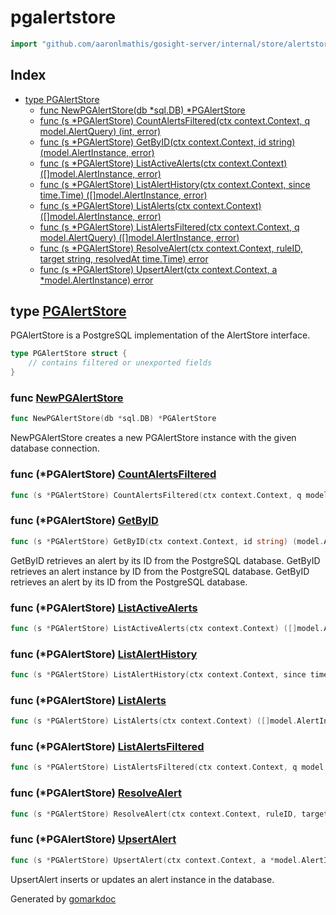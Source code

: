 <!-- Code generated by gomarkdoc. DO NOT EDIT -->

# pgalertstore

```go
import "github.com/aaronlmathis/gosight-server/internal/store/alertstore/pgalertstore"
```

## Index

- [type PGAlertStore](<#PGAlertStore>)
  - [func NewPGAlertStore\(db \*sql.DB\) \*PGAlertStore](<#NewPGAlertStore>)
  - [func \(s \*PGAlertStore\) CountAlertsFiltered\(ctx context.Context, q model.AlertQuery\) \(int, error\)](<#PGAlertStore.CountAlertsFiltered>)
  - [func \(s \*PGAlertStore\) GetByID\(ctx context.Context, id string\) \(model.AlertInstance, error\)](<#PGAlertStore.GetByID>)
  - [func \(s \*PGAlertStore\) ListActiveAlerts\(ctx context.Context\) \(\[\]model.AlertInstance, error\)](<#PGAlertStore.ListActiveAlerts>)
  - [func \(s \*PGAlertStore\) ListAlertHistory\(ctx context.Context, since time.Time\) \(\[\]model.AlertInstance, error\)](<#PGAlertStore.ListAlertHistory>)
  - [func \(s \*PGAlertStore\) ListAlerts\(ctx context.Context\) \(\[\]model.AlertInstance, error\)](<#PGAlertStore.ListAlerts>)
  - [func \(s \*PGAlertStore\) ListAlertsFiltered\(ctx context.Context, q model.AlertQuery\) \(\[\]model.AlertInstance, error\)](<#PGAlertStore.ListAlertsFiltered>)
  - [func \(s \*PGAlertStore\) ResolveAlert\(ctx context.Context, ruleID, target string, resolvedAt time.Time\) error](<#PGAlertStore.ResolveAlert>)
  - [func \(s \*PGAlertStore\) UpsertAlert\(ctx context.Context, a \*model.AlertInstance\) error](<#PGAlertStore.UpsertAlert>)


<a name="PGAlertStore"></a>
## type [PGAlertStore](<https://github.com/aaronlmathis/gosight-server/blob/main/internal/store/alertstore/pgalertstore/pgalertstore.go#L46-L48>)

PGAlertStore is a PostgreSQL implementation of the AlertStore interface.

```go
type PGAlertStore struct {
    // contains filtered or unexported fields
}
```

<a name="NewPGAlertStore"></a>
### func [NewPGAlertStore](<https://github.com/aaronlmathis/gosight-server/blob/main/internal/store/alertstore/pgalertstore/pgalertstore.go#L51>)

```go
func NewPGAlertStore(db *sql.DB) *PGAlertStore
```

NewPGAlertStore creates a new PGAlertStore instance with the given database connection.

<a name="PGAlertStore.CountAlertsFiltered"></a>
### func \(\*PGAlertStore\) [CountAlertsFiltered](<https://github.com/aaronlmathis/gosight-server/blob/main/internal/store/alertstore/pgalertstore/pgalertstore.go#L375>)

```go
func (s *PGAlertStore) CountAlertsFiltered(ctx context.Context, q model.AlertQuery) (int, error)
```



<a name="PGAlertStore.GetByID"></a>
### func \(\*PGAlertStore\) [GetByID](<https://github.com/aaronlmathis/gosight-server/blob/main/internal/store/alertstore/pgalertstore/pgalertstore.go#L58>)

```go
func (s *PGAlertStore) GetByID(ctx context.Context, id string) (model.AlertInstance, error)
```

GetByID retrieves an alert by its ID from the PostgreSQL database. GetByID retrieves an alert instance by ID from the PostgreSQL database. GetByID retrieves an alert by its ID from the PostgreSQL database.

<a name="PGAlertStore.ListActiveAlerts"></a>
### func \(\*PGAlertStore\) [ListActiveAlerts](<https://github.com/aaronlmathis/gosight-server/blob/main/internal/store/alertstore/pgalertstore/pgalertstore.go#L237>)

```go
func (s *PGAlertStore) ListActiveAlerts(ctx context.Context) ([]model.AlertInstance, error)
```



<a name="PGAlertStore.ListAlertHistory"></a>
### func \(\*PGAlertStore\) [ListAlertHistory](<https://github.com/aaronlmathis/gosight-server/blob/main/internal/store/alertstore/pgalertstore/pgalertstore.go#L256>)

```go
func (s *PGAlertStore) ListAlertHistory(ctx context.Context, since time.Time) ([]model.AlertInstance, error)
```



<a name="PGAlertStore.ListAlerts"></a>
### func \(\*PGAlertStore\) [ListAlerts](<https://github.com/aaronlmathis/gosight-server/blob/main/internal/store/alertstore/pgalertstore/pgalertstore.go#L119>)

```go
func (s *PGAlertStore) ListAlerts(ctx context.Context) ([]model.AlertInstance, error)
```



<a name="PGAlertStore.ListAlertsFiltered"></a>
### func \(\*PGAlertStore\) [ListAlertsFiltered](<https://github.com/aaronlmathis/gosight-server/blob/main/internal/store/alertstore/pgalertstore/pgalertstore.go#L299>)

```go
func (s *PGAlertStore) ListAlertsFiltered(ctx context.Context, q model.AlertQuery) ([]model.AlertInstance, error)
```



<a name="PGAlertStore.ResolveAlert"></a>
### func \(\*PGAlertStore\) [ResolveAlert](<https://github.com/aaronlmathis/gosight-server/blob/main/internal/store/alertstore/pgalertstore/pgalertstore.go#L224>)

```go
func (s *PGAlertStore) ResolveAlert(ctx context.Context, ruleID, target string, resolvedAt time.Time) error
```



<a name="PGAlertStore.UpsertAlert"></a>
### func \(\*PGAlertStore\) [UpsertAlert](<https://github.com/aaronlmathis/gosight-server/blob/main/internal/store/alertstore/pgalertstore/pgalertstore.go#L194>)

```go
func (s *PGAlertStore) UpsertAlert(ctx context.Context, a *model.AlertInstance) error
```

UpsertAlert inserts or updates an alert instance in the database.

Generated by [gomarkdoc](<https://github.com/princjef/gomarkdoc>)
